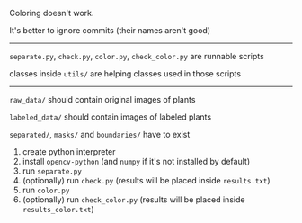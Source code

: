 Coloring doesn't work.

It's better to ignore commits (their names aren't good)

---

`separate.py`, `check.py`, `color.py`, `check_color.py` are runnable scripts

classes inside `utils/` are helping classes used in those scripts

---

`raw_data/` should contain original images of plants

`labeled_data/` should contain images of labeled plants  

`separated/`, `masks/` and `boundaries/` have to exist

1. create python interpreter
2. install `opencv-python` (and `numpy` if it's not installed by default)
3. run `separate.py`
4. (optionally) run `check.py` (results will be placed inside `results.txt`)
5. run `color.py`
6. (optionally) run `check_color.py` (results will be placed inside `results_color.txt`)